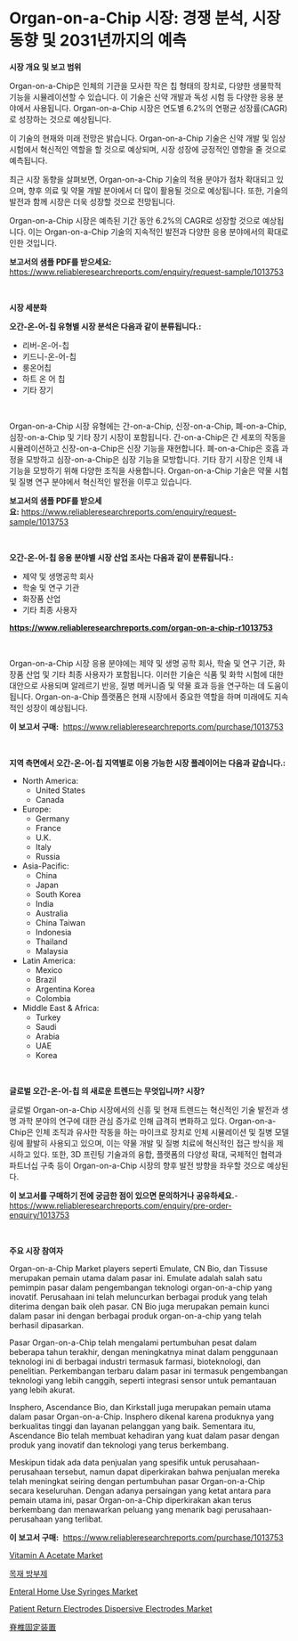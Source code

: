 <p><h1>Organ-on-a-Chip 시장: 경쟁 분석, 시장 동향 및 2031년까지의 예측</h1></p><p><strong>시장 개요 및 보고 범위</strong></p>
<p><p>Organ-on-a-Chip은 인체의 기관을 모사한 작은 칩 형태의 장치로, 다양한 생물학적 기능을 시뮬레이션할 수 있습니다. 이 기술은 신약 개발과 독성 시험 등 다양한 응용 분야에서 사용됩니다. Organ-on-a-Chip 시장은 연도별 6.2%의 연평균 성장률(CAGR)로 성장하는 것으로 예상됩니다.</p><p>이 기술의 현재와 미래 전망은 밝습니다. Organ-on-a-Chip 기술은 신약 개발 및 임상 시험에서 혁신적인 역할을 할 것으로 예상되며, 시장 성장에 긍정적인 영향을 줄 것으로 예측됩니다.</p><p>최근 시장 동향을 살펴보면, Organ-on-a-Chip 기술의 적용 분야가 점차 확대되고 있으며, 향후 의료 및 약물 개발 분야에서 더 많이 활용될 것으로 예상됩니다. 또한, 기술의 발전과 함께 시장은 더욱 성장할 것으로 전망됩니다.</p><p>Organ-on-a-Chip 시장은 예측된 기간 동안 6.2%의 CAGR로 성장할 것으로 예상됩니다. 이는 Organ-on-a-Chip 기술의 지속적인 발전과 다양한 응용 분야에서의 확대로 인한 것입니다.</p></p>
<p><strong>보고서의 샘플 PDF를 받으세요:</strong> <a href="https://www.reliableresearchreports.com/enquiry/request-sample/1013753">https://www.reliableresearchreports.com/enquiry/request-sample/1013753</a></p>
<p>&nbsp;</p>
<p><strong>시장 세분화</strong></p>
<p><strong>오간-온-어-칩 유형별 시장 분석은 다음과 같이 분류됩니다.:</strong></p>
<p><ul><li>리버-온-어-칩</li><li>키드니-온-어-칩</li><li>룽온어칩</li><li>하트 온 어 칩</li><li>기타 장기</li></ul></p>
<p>&nbsp;</p>
<p><p>Organ-on-a-Chip 시장 유형에는 간-on-a-Chip, 신장-on-a-Chip, 폐-on-a-Chip, 심장-on-a-Chip 및 기타 장기 시장이 포함됩니다. 간-on-a-Chip은 간 세포의 작동을 시뮬레이션하고 신장-on-a-Chip은 신장 기능을 재현합니다. 폐-on-a-Chip은 호흡 과정을 모방하고 심장-on-a-Chip은 심장 기능을 모방합니다. 기타 장기 시장은 인체 내 기능을 모방하기 위해 다양한 조직을 사용합니다. Organ-on-a-Chip 기술은 약물 시험 및 질병 연구 분야에서 혁신적인 발전을 이루고 있습니다.</p></p>
<p><strong>보고서의 샘플 PDF를 받으세요:</strong>&nbsp;<a href="https://www.reliableresearchreports.com/enquiry/request-sample/1013753">https://www.reliableresearchreports.com/enquiry/request-sample/1013753</a></p>
<p>&nbsp;</p>
<p><strong> 오간-온-어-칩 응용 분야별 시장 산업 조사는 다음과 같이 분류됩니다.:</strong></p>
<p><ul><li>제약 및 생명공학 회사</li><li>학술 및 연구 기관</li><li>화장품 산업</li><li>기타 최종 사용자</li></ul></p>
<p><strong><a href="https://www.reliableresearchreports.com/organ-on-a-chip-r1013753">https://www.reliableresearchreports.com/organ-on-a-chip-r1013753</a></strong></p>
<p>&nbsp;</p>
<p><p>Organ-on-a-Chip 시장 응용 분야에는 제약 및 생명 공학 회사, 학술 및 연구 기관, 화장품 산업 및 기타 최종 사용자가 포함됩니다. 이러한 기술은 식품 및 화학 시험에 대한 대안으로 사용되며 알레르기 반응, 질병 메커니즘 및 약물 효과 등을 연구하는 데 도움이 됩니다. Organ-on-a-Chip 플랫폼은 현재 시장에서 중요한 역할을 하며 미래에도 지속적인 성장이 예상됩니다.</p></p>
<p><strong>이 보고서 구매:</strong>&nbsp; <a href="https://www.reliableresearchreports.com/purchase/1013753">https://www.reliableresearchreports.com/purchase/1013753</a></p>
<p>&nbsp;</p>
<p><strong>지역 측면에서 오간-온-어-칩 지역별로 이용 가능한 시장 플레이어는 다음과 같습니다.:</strong></p>
<p><ul>
    <li>
        North America:
        <ul>
            <li>United States</li>
            <li>Canada</li>
        </ul>
    </li>
    <li>
        Europe:
        <ul>
            <li>Germany</li>
            <li>France</li>
            <li>U.K.</li>
            <li>Italy</li>
            <li>Russia</li>
        </ul>
    </li>
    <li>
        Asia-Pacific:
        <ul>
            <li>China</li>
            <li>Japan</li>
            <li>South Korea</li>
            <li>India</li>
            <li>Australia</li>
            <li>China Taiwan</li>
            <li>Indonesia</li>
            <li>Thailand</li>
            <li>Malaysia</li>
        </ul>
    </li>
    <li>
        Latin America:
        <ul>
            <li>Mexico</li>
            <li>Brazil</li>
            <li>Argentina Korea</li>
            <li>Colombia</li>
        </ul>
    </li>
    <li>
        Middle East & Africa:
        <ul>
            <li>Turkey</li>
            <li>Saudi</li>
            <li>Arabia</li>
            <li>UAE</li>
            <li>Korea</li>
        </ul>
    </li>
    </ul></p>
<p>&nbsp;</p>
<p><strong>글로벌 오간-온-어-칩 의 새로운 트렌드는 무엇입니까? 시장?</strong></p>
<p><p>글로벌 Organ-on-a-Chip 시장에서의 신흥 및 현재 트렌드는 혁신적인 기술 발전과 생명 과학 분야의 연구에 대한 관심 증가로 인해 급격히 변화하고 있다. Organ-on-a-Chip은 인체 조직과 유사한 작동을 하는 마이크로 장치로 인체 시뮬레이션 및 질병 모델링에 활발히 사용되고 있으며, 이는 약물 개발 및 질병 치료에 혁신적인 접근 방식을 제시하고 있다. 또한, 3D 프린팅 기술과의 융합, 플랫폼의 다양성 확대, 국제적인 협력과 파트너십 구축 등이 Organ-on-a-Chip 시장의 향후 발전 방향을 좌우할 것으로 예상된다.</p></p>
<p><strong>이 보고서를 구매하기 전에 궁금한 점이 있으면 문의하거나 공유하세요.</strong>- <a href="https://www.reliableresearchreports.com/enquiry/pre-order-enquiry/1013753">https://www.reliableresearchreports.com/enquiry/pre-order-enquiry/1013753</a></p>
<p>&nbsp;</p>
<p><strong>주요 시장 참여자</strong></p>
<p><p>Organ-on-a-Chip Market players seperti Emulate, CN Bio, dan Tissuse merupakan pemain utama dalam pasar ini. Emulate adalah salah satu pemimpin pasar dalam pengembangan teknologi organ-on-a-chip yang inovatif. Perusahaan ini telah meluncurkan berbagai produk yang telah diterima dengan baik oleh pasar. CN Bio juga merupakan pemain kunci dalam pasar ini dengan berbagai produk organ-on-a-chip yang telah berhasil dipasarkan.</p><p>Pasar Organ-on-a-Chip telah mengalami pertumbuhan pesat dalam beberapa tahun terakhir, dengan meningkatnya minat dalam penggunaan teknologi ini di berbagai industri termasuk farmasi, bioteknologi, dan penelitian. Perkembangan terbaru dalam pasar ini termasuk pengembangan teknologi yang lebih canggih, seperti integrasi sensor untuk pemantauan yang lebih akurat.</p><p>Insphero, Ascendance Bio, dan Kirkstall juga merupakan pemain utama dalam pasar Organ-on-a-Chip. Insphero dikenal karena produknya yang berkualitas tinggi dan layanan pelanggan yang baik. Sementara itu, Ascendance Bio telah membuat kehadiran yang kuat dalam pasar dengan produk yang inovatif dan teknologi yang terus berkembang.</p><p>Meskipun tidak ada data penjualan yang spesifik untuk perusahaan-perusahaan tersebut, namun dapat diperkirakan bahwa penjualan mereka telah meningkat seiring dengan pertumbuhan pasar Organ-on-a-Chip secara keseluruhan. Dengan adanya persaingan yang ketat antara para pemain utama ini, pasar Organ-on-a-Chip diperkirakan akan terus berkembang dan menawarkan peluang yang menarik bagi perusahaan-perusahaan yang terlibat.</p></p>
<p><strong>이 보고서 구매:</strong>&nbsp;&nbsp;<a href="https://www.reliableresearchreports.com/purchase/1013753">https://www.reliableresearchreports.com/purchase/1013753</a></p>
<p><p><a href="https://issuu.com/reportprime-2/docs/vitamin-a-acetate-market-size-2030.pptx">Vitamin A Acetate Market</a></p><p><a href="https://github.com/trmesnao7959541/Market-Research-Report-List-1/blob/main/327480722224.md">목재 방부제</a></p><p><a href="https://github.com/jhcraigie/Market-Research-Report-List-2/blob/main/enteral-home-use-syringes-market.md">Enteral Home Use Syringes Market</a></p><p><a href="https://github.com/PeterParrish5/Market-Research-Report-List-4/blob/main/patient-return-electrodes-dispersive-electrodes-market.md">Patient Return Electrodes Dispersive Electrodes Market</a></p><p><a href="https://github.com/ReyesKohler20231/Market-Research-Report-List-1/blob/main/613359024276.md">脊椎固定装置</a></p></p>
